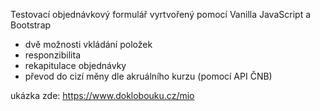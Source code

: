 Testovací objednávkový formulář vyrtvořený pomocí Vanilla JavaScript a Bootstrap
- dvě možnosti vkládání položek
- responzibilita
- rekapitulace objednávky
- převod do cizí měny dle akruálního kurzu (pomocí API ČNB)

ukázka zde: https://www.doklobouku.cz/mio
